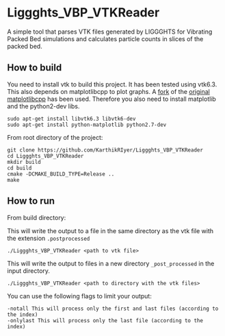 # Liggghts_VBP_VTKReader

A simple tool that parses VTK files generated by LIGGGHTS for Vibrating Packed Bed simulations and calculates particle counts in slices of the packed bed.

## How to build

You need to install vtk to build this project. It has been tested using vtk6.3.
This also depends on matplotlibcpp to plot graphs. A [fork](https://github.com/Cryoris/matplotlib-cpp) of the [original matplotlibcpp](https://github.com/lava/matplotlib-cpp) has been used. Therefore you also need to install matplotlib and the python2-dev libs.

```console
sudo apt-get install libvtk6.3 libvtk6-dev
sudo apt-get install python-matplotlib python2.7-dev
```

From root directory of the project:
```console
git clone https://github.com/KarthikRIyer/Liggghts_VBP_VTKReader
cd Liggghts_VBP_VTKReader
mkdir build
cd build
cmake -DCMAKE_BUILD_TYPE=Release ..
make
```


## How to run

From build directory:

This will write the output to a file in the same directory as the vtk file with the extension `.postprocessed`
```console
./Liggghts_VBP_VTKReader <path to vtk file>
```

This will write the output to files in a new directory `_post_processed` in the input directory.
```console
./Liggghts_VBP_VTKReader <path to directory with the vtk files>
```

You can use the following flags to limit your output:
```
-notall This will process only the first and last files (according to the index)
-onlylast This will process only the last file (according to the index)
```
